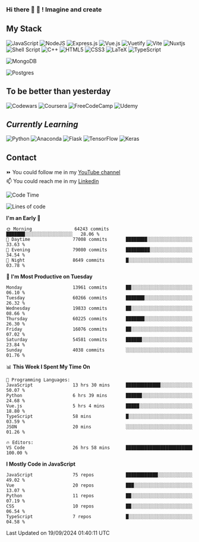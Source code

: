 ### Hi there 👋 🤖 ! Imagine and create

## My Stack
![JavaScript](https://img.shields.io/badge/javascript-%23323330.svg?style=for-the-badge&logo=javascript&logoColor=%23F7DF1E) ![NodeJS](https://img.shields.io/badge/node.js-6DA55F?style=for-the-badge&logo=node.js&logoColor=white) <img alt="Express.js" src="https://img.shields.io/badge/express.js%20-%23404d59.svg?&style=for-the-badge"/> ![Vue.js](https://img.shields.io/badge/vuejs-%2335495e.svg?style=for-the-badge&logo=vuedotjs&logoColor=%234FC08D) ![Vuetify](https://img.shields.io/badge/Vuetify-1867C0?style=for-the-badge&logo=vuetify&logoColor=AEDDFF) ![Vite](https://img.shields.io/badge/vite-%23646CFF.svg?style=for-the-badge&logo=vite&logoColor=white) ![Nuxtjs](https://img.shields.io/badge/Nuxt-002E3B?style=for-the-badge&logo=nuxtdotjs&logoColor=#00DC82) ![Shell Script](https://img.shields.io/badge/shell_script-%23121011.svg?style=for-the-badge&logo=gnu-bash&logoColor=white) ![C++](https://img.shields.io/badge/c++-%2300599C.svg?style=for-the-badge&logo=c%2B%2B&logoColor=white) ![HTML5](https://img.shields.io/badge/html5-%23E34F26.svg?style=for-the-badge&logo=html5&logoColor=white) ![CSS3](https://img.shields.io/badge/css3-%231572B6.svg?style=for-the-badge&logo=css3&logoColor=white) ![LaTeX](https://img.shields.io/badge/latex-%23008080.svg?style=for-the-badge&logo=latex&logoColor=white) ![TypeScript](https://img.shields.io/badge/typescript-%23007ACC.svg?style=for-the-badge&logo=typescript&logoColor=white)
<div>
  <img alt="MongoDB" src ="https://img.shields.io/badge/MongoDB-%234ea94b.svg?&style=for-the-badge&logo=mongodb&logoColor=white"/>
  
  ![Postgres](https://img.shields.io/badge/postgres-%23316192.svg?style=for-the-badge&logo=postgresql&logoColor=white)
</div>

## To be better than yesterday
![Codewars](https://img.shields.io/badge/Codewars-B1361E?style=for-the-badge&logo=codewars&logoColor=grey)
  ![Coursera](https://img.shields.io/badge/Coursera-%230056D2.svg?style=for-the-badge&logo=Coursera&logoColor=white)
  ![FreeCodeCamp](https://img.shields.io/badge/Freecodecamp-%23123.svg?&style=for-the-badge&logo=freecodecamp&logoColor=green)
  ![Udemy](https://img.shields.io/badge/Udemy-A435F0?style=for-the-badge&logo=Udemy&logoColor=white)

## *Currently Learning*
![Python](https://img.shields.io/badge/python-3670A0?style=for-the-badge&logo=python&logoColor=ffdd54) ![Anaconda](https://img.shields.io/badge/Anaconda-%2344A833.svg?style=for-the-badge&logo=anaconda&logoColor=white) 
![Flask](https://img.shields.io/badge/flask-%23000.svg?style=for-the-badge&logo=flask&logoColor=white) ![TensorFlow](https://img.shields.io/badge/TensorFlow-%23FF6F00.svg?style=for-the-badge&logo=TensorFlow&logoColor=white) ![Keras](https://img.shields.io/badge/Keras-%23D00000.svg?style=for-the-badge&logo=Keras&logoColor=white)

## Contact
⏩ You could follow me in my <a href="https://www.youtube.com/c/ViktorJimenezF" target="blank">YouTube channel</a>   <br>
📫 You could reach me in my <a href="https://www.linkedin.com/in/victorjuanjimenez/" target="blank">Linkedin</a>  

<!--START_SECTION:waka-->
![Code Time](http://img.shields.io/badge/Code%20Time-2%2C700%20hrs%2039%20mins-blue)

![Lines of code](https://img.shields.io/badge/From%20Hello%20World%20I%27ve%20Written-400.8%20million%20lines%20of%20code-blue)

**I'm an Early 🐤** 

```text
🌞 Morning                64243 commits       ███████░░░░░░░░░░░░░░░░░░   28.06 % 
🌆 Daytime                77008 commits       ████████░░░░░░░░░░░░░░░░░   33.63 % 
🌃 Evening                79080 commits       █████████░░░░░░░░░░░░░░░░   34.54 % 
🌙 Night                  8649 commits        █░░░░░░░░░░░░░░░░░░░░░░░░   03.78 % 
```
📅 **I'm Most Productive on Tuesday** 

```text
Monday                   13961 commits       ██░░░░░░░░░░░░░░░░░░░░░░░   06.10 % 
Tuesday                  60266 commits       ███████░░░░░░░░░░░░░░░░░░   26.32 % 
Wednesday                19833 commits       ██░░░░░░░░░░░░░░░░░░░░░░░   08.66 % 
Thursday                 60225 commits       ███████░░░░░░░░░░░░░░░░░░   26.30 % 
Friday                   16076 commits       ██░░░░░░░░░░░░░░░░░░░░░░░   07.02 % 
Saturday                 54581 commits       ██████░░░░░░░░░░░░░░░░░░░   23.84 % 
Sunday                   4038 commits        ░░░░░░░░░░░░░░░░░░░░░░░░░   01.76 % 
```


📊 **This Week I Spent My Time On** 

```text
💬 Programming Languages: 
JavaScript               13 hrs 30 mins      █████████████░░░░░░░░░░░░   50.07 % 
Python                   6 hrs 39 mins       ██████░░░░░░░░░░░░░░░░░░░   24.68 % 
Vue.js                   5 hrs 4 mins        █████░░░░░░░░░░░░░░░░░░░░   18.80 % 
TypeScript               58 mins             █░░░░░░░░░░░░░░░░░░░░░░░░   03.59 % 
JSON                     20 mins             ░░░░░░░░░░░░░░░░░░░░░░░░░   01.26 % 

🔥 Editors: 
VS Code                  26 hrs 58 mins      █████████████████████████   100.00 % 
```

**I Mostly Code in JavaScript** 

```text
JavaScript               75 repos            ████████████░░░░░░░░░░░░░   49.02 % 
Vue                      20 repos            ███░░░░░░░░░░░░░░░░░░░░░░   13.07 % 
Python                   11 repos            ██░░░░░░░░░░░░░░░░░░░░░░░   07.19 % 
CSS                      10 repos            ██░░░░░░░░░░░░░░░░░░░░░░░   06.54 % 
TypeScript               7 repos             █░░░░░░░░░░░░░░░░░░░░░░░░   04.58 % 
```




 Last Updated on 19/09/2024 01:40:11 UTC
<!--END_SECTION:waka-->

<!--
**ViktorJJF/ViktorJJF** is a ✨ _special_ ✨ repository because its `README.md` (this file) appears on your GitHub profile.



Here are some ideas to get you started:

- 🔭 I’m currently working on ...
- 🌱 I’m currently learning ...
- 👯 I’m looking to collaborate on ...
- 🤔 I’m looking for help with ...
- 💬 Ask me about ...
- 📫 How to reach me: ...
- 😄 Pronouns: ...
- ⚡ Fun fact: ...
-->
